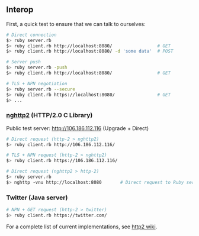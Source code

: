 ## Interop

First, a quick test to ensure that we can talk to ourselves:

```bash
# Direct connection
$> ruby server.rb
$> ruby client.rb http://localhost:8080/                 # GET
$> ruby client.rb http://localhost:8080/ -d 'some data'  # POST

# Server push
$> ruby server.rb -push
$> ruby client.rb http://localhost:8080/                 # GET

# TLS + NPN negotiation
$> ruby server.rb --secure
$> ruby client.rb https://localhost:8080/                # GET
$> ...
```

### [nghttp2](https://github.com/tatsuhiro-t/nghttp2) (HTTP/2.0 C Library)

Public test server: http://106.186.112.116 (Upgrade + Direct)

```bash
# Direct request (http-2 > nghttp2)
$> ruby client.rb http://106.186.112.116/

# TLS + NPN request (http-2 > nghttp2)
$> ruby client.rb https://106.186.112.116/

# Direct request (nghttp2 > http-2)
$> ruby server.rb
$> nghttp -vnu http://localhost:8080       # Direct request to Ruby server
```

### Twitter (Java server)

```bash
# NPN + GET request (http-2 > twitter)
$> ruby client.rb https://twitter.com/
```

For a complete list of current implementations, see [http2 wiki](https://github.com/http2/http2-spec/wiki/Implementations).
